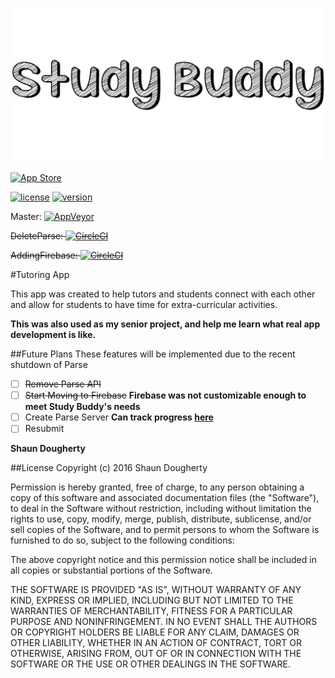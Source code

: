 ![Study Buddy](https://github.com/Shaunthehugo/Study-Buddy/blob/master/StudyBuddyTitle.png)

[![App Store](https://devimages.apple.com.edgekey.net/app-store/marketing/guidelines/images/badge-download-on-the-app-store.svg)](https://itunes.apple.com/us/app/study-buddy-messaging-app/id1112312221?ls=1&mt=8)

  [![license](https://img.shields.io/github/license/mashape/apistatus.svg?style=flat-square)]()  [![version](https://img.shields.io/badge/version-1.0-green.svg?style=flat-square)]()

Master: [![AppVeyor](https://img.shields.io/appveyor/ci/gruntjs/grunt.svg?style=flat-square)]()

~~DeleteParse: [![CircleCI](https://img.shields.io/circleci/project/BrightFlair/PHP.Gt.svg?style=flat-square)]()~~

~~AddingFirebase: [![CircleCI](https://img.shields.io/circleci/project/BrightFlair/PHP.Gt.svg?style=flat-square)]()~~


#Tutoring App

This app was created to help tutors and students connect with each other and allow for students to have time for extra-curricular activities.

**This was also used as my senior project, and help me learn what real app development is like.**

##Future Plans
These features will be implemented due to the recent shutdown of Parse

- [ ] ~~Remove Parse API~~
- [ ] ~~Start Moving to Firebase~~ **Firebase was not customizable enough to meet Study Buddy's needs**
- [ ] Create Parse Server **Can track progress [here](https://github.com/Shaunthehugo/Study-Buddy-Server)**
- [ ] Resubmit

**Shaun Dougherty**

##License
Copyright (c) 2016 Shaun Dougherty

Permission is hereby granted, free of charge, to any person obtaining a copy of this software and associated documentation files (the "Software"), to deal in the Software without restriction, including without limitation the rights to use, copy, modify, merge, publish, distribute, sublicense, and/or sell copies of the Software, and to permit persons to whom the Software is furnished to do so, subject to the following conditions:

The above copyright notice and this permission notice shall be included in all copies or substantial portions of the Software.

THE SOFTWARE IS PROVIDED "AS IS", WITHOUT WARRANTY OF ANY KIND, EXPRESS OR IMPLIED, INCLUDING BUT NOT LIMITED TO THE WARRANTIES OF MERCHANTABILITY, FITNESS FOR A PARTICULAR PURPOSE AND NONINFRINGEMENT. IN NO EVENT SHALL THE AUTHORS OR COPYRIGHT HOLDERS BE LIABLE FOR ANY CLAIM, DAMAGES OR OTHER LIABILITY, WHETHER IN AN ACTION OF CONTRACT, TORT OR OTHERWISE, ARISING FROM, OUT OF OR IN CONNECTION WITH THE SOFTWARE OR THE USE OR OTHER DEALINGS IN THE SOFTWARE.

